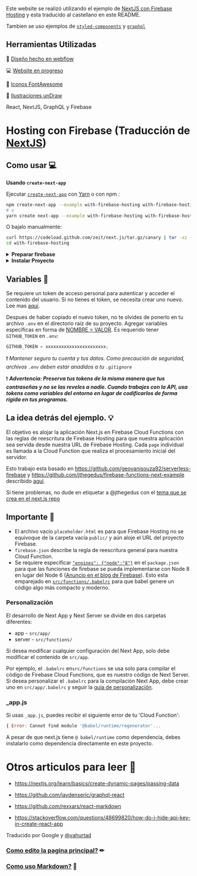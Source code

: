 Este website se realizó utilizando el ejemplo de [NextJS con Firebase Hosting](https://github.com/zeit/next.js/tree/master/examples/with-firebase-hosting) y esta traducido al castellano en este README.

Tambien se uso ejemplos de [`styled-components`](https://github.com/zeit/next.js/tree/master/examples/with-styled-components) y [`graphql`](https://github.com/zeit/next.js/tree/master/examples/with-graphql-react)

## Herramientas Utilizadas

📄 [Diseño hecho en webflow ](https://smart-machines.webflow.io/)

💻 [Website en progreso](https://lab-smart-machines.firebaseapp.com/)

🏁 [Iconos FontAwesome](https://fontawesome.com/)

🙂 [Ilustraciones unDraw](https://undraw.co/)

React, NextJS, GraphQL y Firebase

# Hosting con Firebase (Traducción de [NextJS](https://github.com/zeit/next.js/tree/master/examples/with-firebase-hosting))

## Como usar 💻

**Usando `create-next-app`**

Ejecutar [`create-next-app`](https://github.com/zeit/next.js/tree/canary/packages/create-next-app) con [Yarn](https://yarnpkg.com/lang/en/docs/cli/create/) o con npm :

```bash
npm create-next-app --example with-firebase-hosting with-firebase-hosting-app
# o
yarn create next-app --example with-firebase-hosting with-firebase-hosting-app
```

O bajalo manualmente:

```bash
curl https://codeload.github.com/zeit/next.js/tar.gz/canary | tar -xz --strip=2 next.js-canary/examples/with-firebase-hosting
cd with-firebase-hosting
```

<details>
<summary><b>Preparar firebase</b></summary>

- instalar Firebase Tools: `npm i -g firebase-tools`
- crear un proyecto a traves del [firebase web console](https://console.firebase.google.com/)
- copiar ID del proyecto de consola en este URL: `https://console.firebase.google.com/project/<projectId>`
- actualizar el `.firebaserc` ID defecto `"web-id-aquí"` al el nuevo proyecto
- iniciar sesion al Firebase CLI tool con `firebase login`

</details>

<details>
<summary><b>Instalar Proyecto</b></summary>

Más información sobre las diferentes etapas del desarrollo de una aplicación. [NextJS](https://nextjs.org/docs)

```bash
npm install
```

#### Ejecutar Next.js development localmente:

```bash
npm run dev
```

#### Ejecutar Firebase localmente para testing:

```
npm run serve
```

#### Despliegue en la nube (cloud) con Firebase:

```bash
npm run deploy
```

#### Limpiar el folder dist

```bash
npm run clean
```

</details>

## Variables 🔎

Se requiere un token de acceso personal para autenticar y acceder el contenido del usuario. Si no tienes el token, se necesita crear uno nuevo. Lee mas [aquí](https://help.github.com/es/github/authenticating-to-github/creating-a-personal-access-token-for-the-command-line).

Despues de haber copiado el nuevo token, no te olvides de ponerlo en tu archivo `.env` en el directorio raíz de su proyecto. Agregar variables específicas en forma de [NOMBRE = VALOR](https://www.npmjs.com/package/dotenv).
Es requerido tener `GITHUB_TOKEN` en `.env`:

```javascript
GITHUB_TOKEN = xxxxxxxxxxxxxxxxxxxxxxx;
```

❗ _Mantener seguro tu cuenta y tus datos. Como precaución de seguridad, archivos `.env` deben estar anadidos a tu `.gitignore`_

❗ **_Advertencia: Preserva tus tokens de la misma manera que tus contraseñas y no se las reveles a nadie. Cuando trabajes con la API, usa tokens como variables del entorno en lugar de codificarlos de forma rígida en tus programas._**

## La idea detrás del ejemplo. 💡

El objetivo es alojar la aplicación Next.js en Firebase Cloud Functions con las reglas de reescritura de Firebase Hosting para que nuestra aplicación sea servida desde nuestra URL de Firebase Hosting. Cada `page` individual es llamada a la Cloud Function que realiza el procesamiento inicial del servidor.

Esto trabajo esta basado en https://github.com/geovanisouza92/serverless-firebase y https://github.com/jthegedus/firebase-functions-next-example describido [aquí](https://medium.com/@jthegedus/next-js-on-cloud-functions-for-firebase-with-firebase-hosting-7911465298f2).

Si tiene problemas, no dude en etiquetar a @jthegedus con el [tema que se crea en el next.js repo](https://github.com/zeit/next.js/issues/new)

## Importante 📌

- El archivo vacío `placeholder.html` es para que Firebase Hosting no se equivoque de la carpeta vacía `public/` y aún aloje el URL del proyecto Firebase.
- `firebase.json` describe la regla de reescritura general para nuestra Cloud Function.
- Se requiere especificar [`"engines": {"node":"8"}`](package.json#L5-L7) en el `package.json` para que las funciones de firebase se pueda implementarse con Node 8 en lugar del Node 6 ([Anuncio en el blog de Firebase](https://firebase.googleblog.com/2018/08/cloud-functions-for-firebase-config-node-8-timeout-memory-region.html)). Esto esta emparejado en [`src/functions/.babelrc`](src/functions/.babelrc) para que babel genere un código algo más compacto y moderno.

### Personalización

El desarrollo de Next App y Next Server se divide en dos carpetas diferentes:

- app - `src/app/`
- server - `src/functions/`

Si desea modificar cualquier configuración del Next App, solo debe modificar el contenido de `src/app`.

Por ejemplo, el `.babelrc` en`src/functions` se usa solo para compilar el código de Firebase Cloud Functions, que es nuestro código de Next Server. Si desea personalizar el `.babelrc` para la compilación Next App, debe crear uno en `src/app/.babelrc` y seguir la [guía de personalización](https://github.com/zeit/next.js#personalización-babel-config).

### \_app.js

Si usas `_app.js`, puedes recibir el siguiente error de tu 'Cloud Function':

```javascript
{ Error: Cannot find module '@babel/runtime/regenerator'...
```

A pesar de que next.js tiene `@ babel/runtime` como dependencia, debes instalarlo como dependencia directamente en este proyecto.

# Otros articulos para leer 📖

- https://nextjs.org/learn/basics/create-dynamic-pages/passing-data

- https://github.com/jaydenseric/graphql-react

- https://github.com/rexxars/react-markdown

- https://stackoverflow.com/questions/48699820/how-do-i-hide-api-key-in-create-react-app

Traducido por Google y [@vahurtad](https://github.com/vahurtad)

### [Como edito la pagina principal?](/EDITAR.md) ✏

### [Como uso Markdown?](src/app/pages/README.md) 📃
